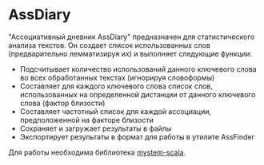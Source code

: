 # AssDiary

"Ассоциативный дневник AssDiary" предназначен для статистического анализа текстов. Он создает список использованных слов (предварительно лемматизируя их) и выполняет следующие функции:
* Подсчитывает количество использований данного ключевого слова во всех обработанных текстах (игнорируя словоформы)
* Составляет для каждого ключевого слова список слов, использованных на определенной дистанции от данного ключевого слова (фактор близости)
* Составляет частотный список для каждой ассоциации, предположенной на факторе близости
* Сохраняет и загружает результаты в файлы
* Экспортирует результаты в формат для работы в утилите AssFinder

Для работы необходима библиотека [mystem-scala](https://github.com/alexeyev/mystem-scala).
